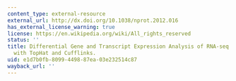 ```yaml
---
content_type: external-resource
external_url: http://dx.doi.org/10.1038/nprot.2012.016
has_external_license_warning: true
license: https://en.wikipedia.org/wiki/All_rights_reserved
status: ''
title: Differential Gene and Transcript Expression Analysis of RNA-seq Experiments
  with TopHat and Cufflinks.
uid: e1d7b0fb-8099-4498-87ea-03e232514c87
wayback_url: ''
---
```

